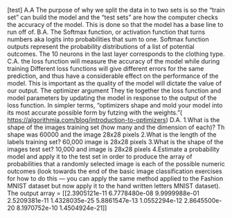 [test]
A.A The purpose of why we split the data in to  two sets is so the “train set” can build the model and the “test sets” are how the computer checks the accuracy of the model. This is done so that the model has a base line to run off of. 
B.A. The Softmax function, or activation function that turns numbers aka logits into probabilities that sum to one. Softmax function outputs represent the probability distributions of a list of potential outcomes. The 10 neurons in the last layer corresponds to the clothing type.
C.A. the loss function will measure the accuracy of the model while during training Different loss functions will give different errors for the same prediction, and thus have a considerable effect on the performance of the model. This is important as the quality of the model will dictate the value of our output. The optimizer argument They tie together the loss function and model parameters by updating the model in response to the output of the loss function. In simpler terms, “optimizers shape and mold your model into its most accurate possible form by futzing with the weights.”( https://algorithmia.com/blog/introduction-to-optimizers) 
D.A.
1.What is the shape of the images training set (how many and the dimension of each)?
Th shape was 60000 and the image 28x28 pixels
2.What is the length of the labels training set?
60,000 image is 28x28 pixels
3.What is the shape of the images test set?
10,000 and image is 28x28 pixels 
4.Estimate a probability model and apply it to the test set in order to produce the array of probabilities that a randomly selected image is each of the possible numeric outcomes (look towards the end of the basic image classification exercises for how to do this — you can apply the same method applied to the Fashion MNIST dataset but now apply it to the hand written letters MNIST dataset).
The output array = [[2.3905121e-11 6.7778480e-08 9.9999988e-01 2.5209381e-11 1.4328035e-25
  5.8861547e-13 1.0552294e-12 2.8645500e-20 8.1970752e-10 1.4504924e-21]]

